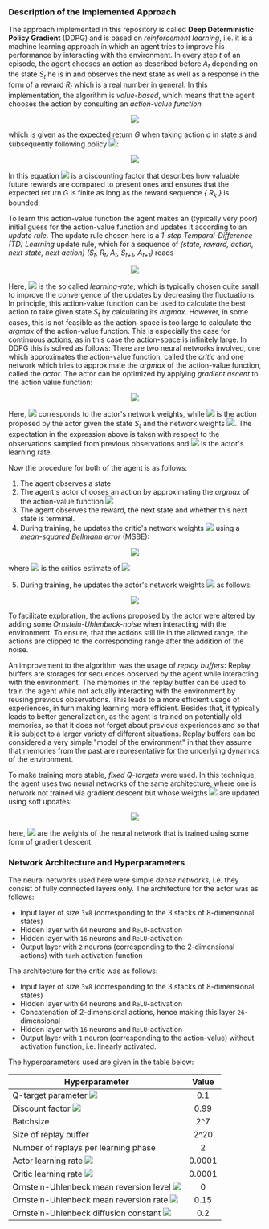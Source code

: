 ### Description of the Implemented Approach

The approach implemented in this repository is called **Deep Deterministic Policy Gradient** (DDPG) and is based on *reinforcement learning*, i.e. it is a machine learning approach in which an agent tries to improve his performance by interacting with the environment. In every step *t* of an episode, the agent chooses an action as described before *A<sub>t</sub>* depending on the state *S<sub>t</sub>* he is in and observes the next state as well as a response in the form of a reward *R<sub>t</sub>* which is a real number in general. In this implementation, the algorithm is *value-based*, which means that the agent chooses the action by consulting an *action-value function*    
<p align="center"> <img src="https://latex.codecogs.com/svg.latex?&space;q_\pi(s,a)" /></p>

which is given as the expected return *G* when taking action *a* in state *s* and subsequently following policy <img src="https://latex.codecogs.com/svg.latex?\pi" />:

<p align="center"> <img src="https://latex.codecogs.com/svg.latex?q_%5Cpi%28s%2Ca%29%3D%5Cleft%3CG_t%7CS_t%3Ds%2CA_t%3Da%5Cright%3E_%5Cpi%3D%5Cleft%3C%5Cleft.%5Csum_%7Bk%3D0%7D%5E%5Cinfty%5Cgamma%5EkR_%7Bt&plus;k&plus;1%7D%5Cright%7CS_t%3Ds%2CA_t%3Da%5Cright%3E_%5Cpi" /> </p>

In this equation <img src="https://latex.codecogs.com/svg.latex?&space;0\leq\gamma<1" /> is a discounting factor that describes how valuable future rewards are compared to present ones and ensures that the expected return *G* is finite as long as the reward sequence *{ R<sub>k</sub> }* is bounded.

To learn this action-value function the agent makes an (typically very poor) initial guess for the action-value function and updates it according to an *update rule*. The update rule chosen here is a *1-step Temporal-Difference (TD) Learning* update rule, which for a sequence of *(state, reward, action, next state, next action)* *(S<sub>t</sub>, R<sub>t</sub>, A<sub>t</sub>, S<sub>t+1</sub>, A<sub>t+1</sub>)* reads

<p align="center"> <img src="https://latex.codecogs.com/svg.latex?q_\pi(S_t,A_t)=q_\pi(S_t,A_t)+\alpha\left[R_t+\gamma\,q_\pi(S_{t+1},A_{t+1})-q_{\pi}(S_{t},A_{t})\right]\" /></p>

Here, <img src="https://latex.codecogs.com/svg.latex?\alpha" /> is the so called *learning-rate*, which is typically chosen quite small to improve the convergence of the updates by decreasing the fluctuations. In principle, this action-value function can be used to calculate the best action to take given state *S<sub>t</sub>* by calculating its *argmax*. However, in some cases, this is not feasible as the action-space is too large to calculate the *argmax* of the action-value function. This is especially the case for continuous actions, as in this case the action-space is infinitely large. In DDPG this is solved as follows: There are two neural networks involved, one which approximates the action-value function, called the *critic* and one network which tries to approximate the *argmax* of the action-value function, called the *actor*. The actor can be optimized by applying *gradient ascent* to the action value function:

<p align="center"> <img src="https://latex.codecogs.com/svg.latex?\theta=\theta+\alpha_\theta\nabla_{\theta}E\left[q_\pi(S_t,\mu_\theta(S_t))\right]" /></p>

Here, <img src="https://latex.codecogs.com/svg.latex?\theta" /> corresponds to the actor's network weights, while  <img src="https://latex.codecogs.com/svg.latex?\mu_\theta(S_t)" /> is the action proposed by the actor given the state *S<sub>t</sub>* and the network weights <img src="https://latex.codecogs.com/svg.latex?\theta" />. The expectation in the expression above is taken with respect to the observations sampled from previous observations and <img src="https://latex.codecogs.com/svg.latex?\alpha_\theta" /> is the actor's learning rate.

Now the procedure for both of the agent is as follows:
1. The agent observes a state
2. The agent's actor chooses an action by approximating the *argmax* of the action-value function <img src="https://latex.codecogs.com/svg.latex?A_t=\mu_\theta(S_t)\approx\;argmax_a\,q_\pi(S_t,a)\" />
3. The agent observes the reward, the next state and whether this next state is terminal.
4. During training, he updates the critic's network weights <img src="https://latex.codecogs.com/svg.latex?\phi" /> using a *mean-squared Bellmann error* (MSBE):

<p align="center"> <img src="https://latex.codecogs.com/svg.latex?L(\phi)=E\left[\left(q_\phi(S_t,A_t)-\left(R+\gamma\,q_\phi(S_{t+1},\mu_\theta(S_t)\right)\right)^2\right]" /></p>

where <img src="https://latex.codecogs.com/svg.latex?q_\phi(S_t,A_t)" /> is the critics estimate of <img src="https://latex.codecogs.com/svg.latex?q_\pi(S_t,A_t)" />

5. During training, he updates the actor's network weights <img src="https://latex.codecogs.com/svg.latex?\theta" /> as follows:

<p align="center"> <img src="https://latex.codecogs.com/svg.latex?\theta=\theta+\alpha_\theta\nabla_{\theta}E\left[q_\pi(S_t,\mu_\theta(S_t))\right]" /></p>

To facilitate exploration, the actions proposed by the actor were altered by adding some *Ornstein-Uhlenbeck-noise* when interacting with the environment. To ensure, that the actions still lie in the allowed range, the actions are clipped to the corresponding range after the addition of the noise.

An improvement to the algorithm was the usage of *replay buffers*: Replay buffers are storages for sequences observed by the agent while interacting with the environment. The memories in the replay buffer can be used to train the agent while not actually interacting with the environment by reusing previous observations. This leads to a more efficient usage of experiences, in turn making learning more efficient. Besides that, it typically leads to better generalization, as the agent is trained on potentially old memories, so that it does not forget about previous experiences and so that it is subject to a larger variety of different situations. Replay buffers can be considered a very simple "model of the environment" in that they assume that memories from the past are representative for the underlying dynamics of the environment.

To make training more stable, *fixed Q-targets* were used. In this technique, the agent uses two neural networks of the same architecture, where one is network not trained via gradient descent but whose weigths <img src="https://latex.codecogs.com/svg.latex?\omega" /> are updated using soft updates:

<p align="center"> <img src="https://latex.codecogs.com/svg.latex?\omega=\tau\omega^{\prime}+(1-\tau)\omega" /></p>

here, <img src="https://latex.codecogs.com/svg.latex?\omega^{\prime}" /> are the weights of the neural network that is trained using some form of gradient descent.


### Network Architecture and Hyperparameters

The neural networks used here were simple *dense networks*, i.e. they consist of fully connected layers only. The architecture for the actor was as follows:

- Input layer of size `3x8` (corresponding to the 3 stacks of 8-dimensional states)
- Hidden layer with `64` neurons and `ReLU`-activation
- Hidden layer with `16` neurons and `ReLU`-activation
- Output layer with `2` neurons (corresponding to the 2-dimensional actions) with `tanh` activation function

The architecture for the critic was as follows:

- Input layer of size `3x8` (corresponding to the 3 stacks of 8-dimensional states)
- Hidden layer with `64` neurons and `ReLU`-activation
- Concatenation of 2-dimensional actions, hence making this layer `26`-dimensional
- Hidden layer with `16` neurons and `ReLU`-activation
- Output layer with `1` neuron (corresponding to the action-value) without activation function, i.e. linearly activated.

The hyperparameters used are given in the table below:

| Hyperparameter   |      Value      |
|----------|:-------------:|
| Q-target parameter <img src="https://latex.codecogs.com/svg.latex?\tau" /> |  0.1  |
| Discount factor <img src="https://latex.codecogs.com/svg.latex?\gamma" /> |    0.99   |
| Batchsize | 2^7 |
| Size of replay buffer | 2^20 |
| Number of replays per learning phase | 2 |
| Actor learning rate <img src="https://latex.codecogs.com/svg.latex?\alpha_\theta" /> | 0.0001 |
| Critic learning rate <img src="https://latex.codecogs.com/svg.latex?\alpha_\phi" /> | 0.0001 |
| Ornstein-Uhlenbeck mean reversion level <img src="https://latex.codecogs.com/svg.latex?\mu_{OU}" /> | 0 |
| Ornstein-Uhlenbeck mean reversion rate <img src="https://latex.codecogs.com/svg.latex?\theta_{OU}" /> | 0.15 |
| Ornstein-Uhlenbeck diffusion constant <img src="https://latex.codecogs.com/svg.latex?\sigma_{OU}" /> | 0.2 |

